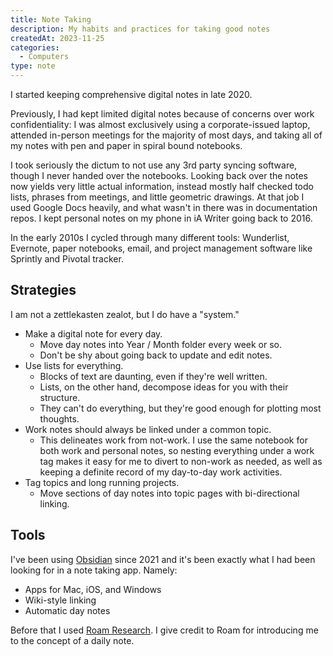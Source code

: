 ```yaml
---
title: Note Taking
description: My habits and practices for taking good notes
createdAt: 2023-11-25
categories:
  - Computers
type: note
---
```

I started keeping comprehensive digital notes in late 2020.

Previously, I had kept limited digital notes because of concerns over work confidentiality: I was almost exclusively using a corporate-issued laptop, attended in-person meetings for the majority of most days, and taking all of my notes with pen and paper in spiral bound notebooks. 

I took seriously the dictum to not use any 3rd party syncing software, though I never handed over the notebooks. Looking back over the notes now yields very little actual information, instead mostly half checked todo lists, phrases from meetings, and little geometric drawings. At that job I used Google Docs heavily, and what wasn't in there was in documentation repos. I kept personal notes on my phone in iA Writer going back to 2016.

In the early 2010s I cycled through many different tools: Wunderlist, Evernote, paper notebooks, email, and project management software like Sprintly and Pivotal tracker.

## Strategies

I am not a zettlekasten zealot, but I do have a "system." 

- Make a digital note for every day.
	- Move day notes into Year / Month folder every week or so.
	- Don't be shy about going back to update and edit notes. 
- Use lists for everything.
	- Blocks of text are daunting, even if they're well written.
	- Lists, on the other hand, decompose ideas for you with their structure.
	- They can't do everything, but they're good enough for plotting most thoughts.
- Work notes should always be linked under a common topic.
	- This delineates work from not-work. I use the same notebook for both work and personal notes, so nesting everything under a work tag makes it easy for me to divert to non-work as needed, as well as keeping a definite record of my day-to-day work activities. 
- Tag topics and long running projects.
	- Move sections of day notes into topic pages with bi-directional linking.

## Tools

I've been using [Obsidian](https://obsidian.md/) since 2021 and it's been exactly what I had been looking for in a note taking app. Namely:

- Apps for Mac, iOS, and Windows
- Wiki-style linking
- Automatic day notes

Before that I used [Roam Research](https://roamresearch.com/). I give credit to Roam for introducing me to the concept of a daily note.